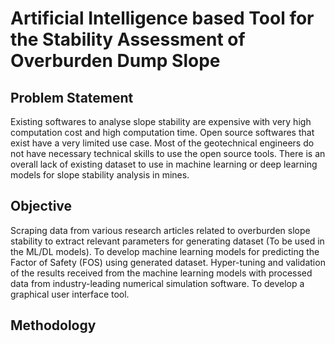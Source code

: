 # Artificial Intelligence based Tool for the Stability Assessment of Overburden Dump Slope 

## Problem Statement
Existing softwares to analyse slope stability are expensive with very high computation cost and high computation time.
Open source softwares that exist have a very limited use case. 
Most of the geotechnical engineers do not have necessary technical skills to use the open source tools.
There is an overall lack of existing dataset to use in machine learning or deep learning models for slope stability analysis in mines.


## Objective
Scraping data from various research articles related to overburden slope stability to extract relevant parameters for generating dataset (To be used in the ML/DL models).
To develop machine learning models for predicting the Factor of Safety (FOS) using generated dataset.
Hyper-tuning and validation of the results received from the machine learning models with processed data from industry-leading numerical simulation software.
To develop a graphical user interface tool.


## Methodology
